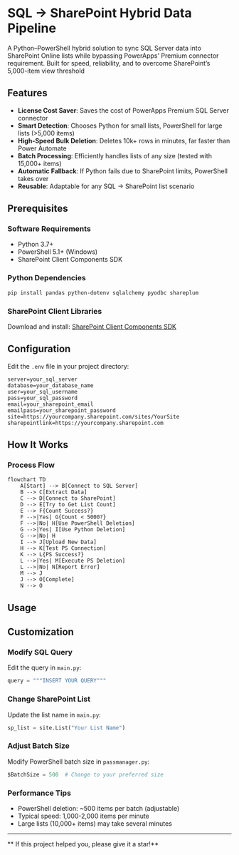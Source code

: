 # SQL → SharePoint Hybrid Data Pipeline

A Python–PowerShell hybrid solution to sync SQL Server data into SharePoint Online lists while bypassing PowerApps' Premium connector requirement. Built for speed, reliability, and to overcome SharePoint’s 5,000-item view threshold

##  Features

- **License Cost Saver**: Saves the cost of PowerApps Premium SQL Server connector
- **Smart Detection**: Chooses Python for small lists, PowerShell for large lists (>5,000 items)
- **High-Speed Bulk Deletion**: Deletes 10k+ rows in minutes, far faster than Power Automate
- **Batch Processing**: Efficiently handles lists of any size (tested with 15,000+ items)
- **Automatic Fallback**: If Python fails due to SharePoint limits, PowerShell takes over
- **Reusable**: Adaptable for any SQL → SharePoint list scenario

##  Prerequisites

### Software Requirements
- Python 3.7+
- PowerShell 5.1+ (Windows)
- SharePoint Client Components SDK

### Python Dependencies
```bash
pip install pandas python-dotenv sqlalchemy pyodbc shareplum
```

### SharePoint Client Libraries
Download and install: [SharePoint Client Components SDK](https://www.microsoft.com/en-us/download/details.aspx?id=42038)

##  Configuration

Edit the `.env` file in your project directory:

```env
server=your_sql_server
database=your_database_name
user=your_sql_username
pass=your_sql_password
email=your_sharepoint_email
emailpass=your_sharepoint_password
site=https://yourcompany.sharepoint.com/sites/YourSite
sharepointlink=https://yourcompany.sharepoint.com
```

## How It Works

### Process Flow

```mermaid
flowchart TD
    A[Start] --> B[Connect to SQL Server]
    B --> C[Extract Data]
    C --> D[Connect to SharePoint]
    D --> E[Try to Get List Count]
    E --> F{Count Success?}
    F -->|Yes| G{Count < 5000?}
    F -->|No| H[Use PowerShell Deletion]
    G -->|Yes| I[Use Python Deletion]
    G -->|No| H
    I --> J[Upload New Data]
    H --> K[Test PS Connection]
    K --> L{PS Success?}
    L -->|Yes| M[Execute PS Deletion]
    L -->|No| N[Report Error]
    M --> J
    J --> O[Complete]
    N --> O
```

## Usage

##  Customization

### Modify SQL Query
Edit the query in `main.py`:
```python
query = """INSERT YOUR QUERY"""
```

### Change SharePoint List
Update the list name in `main.py`:
```python
sp_list = site.List("Your List Name")
```

### Adjust Batch Size
Modify PowerShell batch size in `passmanager.py`:
```python
$BatchSize = 500  # Change to your preferred size
```


### Performance Tips
- PowerShell deletion: ~500 items per batch (adjustable)
- Typical speed: 1,000-2,000 items per minute
- Large lists (10,000+ items) may take several minutes



---

** If this project helped you, please give it a star!**
